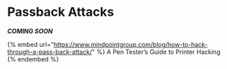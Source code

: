 # Passback Attacks

***COMING SOON***

{% embed url="https://www.mindpointgroup.com/blog/how-to-hack-through-a-pass-back-attack/" %} A Pen Tester’s Guide to Printer Hacking {% endembed %}


